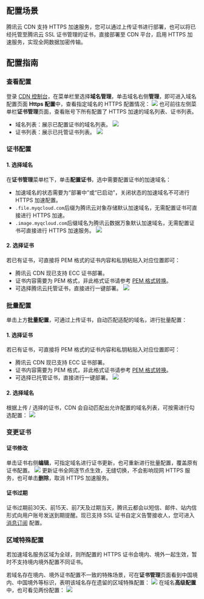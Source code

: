 ## 配置场景

腾讯云 CDN 支持 HTTPS 加速服务，您可以通过上传证书进行部署，也可以将已经托管至腾讯云 SSL 证书管理的证书，直接部署至 CDN 平台，启用 HTTPS 加速服务，实现全网数据加密传输。

## 配置指南

### 查看配置

登录 [CDN 控制台](https://console.cloud.tencent.com/cdn)，在菜单栏里选择**域名管理**，单击域名右侧**管理**，即可进入域名配置页面 **Https 配置**中，查看指定域名的 HTTPS 配置情况：
![](https://main.qcloudimg.com/raw/69edff4f784c5c5bf3ec62d9c89e8185.png)
也可前往左侧菜单栏**证书管理**页面，查看账号下所有配置了 HTTPS 加速的域名列表、证书列表。

- 域名列表：展示已配置证书的域名列表。
![](https://qcloudimg.tencent-cloud.cn/raw/fd49b84c8d85c1cd789a4bd023d96ab6.jpg)
- 证书列表：展示已托管证书列表。
![](https://qcloudimg.tencent-cloud.cn/raw/2a84c321de4e72f3be53b182068b28c6.jpg)

### 证书配置

#### 1. 选择域名

在**证书管理**菜单栏下，单击**配置证书**，选中需要配置证书的加速域名：

- 加速域名的状态需要为“部署中”或“已启动”，关闭状态的加速域名不可进行 HTTPS 加速配置。
- `.file.myqcloud.com`后缀为腾讯云对象存储默认加速域名，无需配置证书可直接进行 HTTPS 加速。
- `.image.myqcloud.com`后缀域名为腾讯云数据万象默认加速域名，无需配置证书可直接进行 HTTPS 加速服务。
![](https://main.qcloudimg.com/raw/e5e59c614f3e7461f088e11c7353be9e.png)

#### 2. 选择证书

若已有证书，可直接将 PEM 格式的证书内容和私钥粘贴入对应位置即可：

- 腾讯云 CDN 现已支持 ECC 证书部署。
- 证书内容需要为 PEM 格式，非此格式证书请参考 [PEM 格式转换](https://cloud.tencent.com/document/product/228/41686#.E6.A0.BC.E5.BC.8F.E8.BD.AC.E6.8D.A2)。
- 可选择腾讯云托管证书，直接进行一键部署。
![](https://qcloudimg.tencent-cloud.cn/raw/33e7ec5685282f7f0a17eb2d0edcdfa7.png)



### 批量配置

单击上方**批量配置**，可通过上传证书，自动匹配适配的域名，进行批量配置：

#### 1. 选择证书

若已有证书，可直接将 PEM 格式的证书内容和私钥粘贴入对应位置即可：

- 腾讯云 CDN 现已支持 ECC 证书部署。
- 证书内容需要为 PEM 格式，非此格式证书请参考 [PEM 格式转换](https://cloud.tencent.com/document/product/228/41686#.E6.A0.BC.E5.BC.8F.E8.BD.AC.E6.8D.A2)。
- 可选择已托管证书，直接进行一键部署。
![](https://qcloudimg.tencent-cloud.cn/raw/e2442be6bcb13f2c60b2375f5ad89245.jpg)

#### 2. 选择域名

根据上传 / 选择的证书，CDN 会自动匹配出允许配置的域名列表，可按需进行勾选配置：
![](https://main.qcloudimg.com/raw/89ad35a4fb3a5b30c0736c88bb06cf37.png)



### 变更证书

#### 证书修改

单击证书右侧**编辑**，可指定域名进行证书更新，也可重新进行批量配置，覆盖原有证书配置。
![](https://qcloudimg.tencent-cloud.cn/raw/73034c0dfa7867e3afdfd3235a105a5c.jpg)
更新证书全网逐节点生效，无缝切换，不会影响现网 HTTPS 服务，也可单击**删除**，取消 HTTPS 加速服务。

#### 证书过期

证书过期前30天、前15天、前7天及过期当天，腾讯云都会以短信、邮件、站内信形式向用户账号发送到期提醒。现已支持 SSL 证书自定义告警接收人，您可进入 [消息订阅](https://console.cloud.tencent.com/message/subscription) 配置。

### 区域特殊配置

若加速域名服务区域为全球，则所配置的 HTTPS 证书会境内、境外一起生效，暂时不支持境内境外配置不同证书。

若域名存在境内、境外证书配置不一致的特殊场景，可在**证书管理**页面看到中国境内、中国境外等标识，表明该域名存在遗留的区域特殊配置：
![](https://main.qcloudimg.com/raw/23192c43c0611c34d07490f19ea7dfb0.png)
在域名**高级配置**中，也可看见两份配置：
![](https://main.qcloudimg.com/raw/febb17a67f10eb81941013895e67913f.png)
